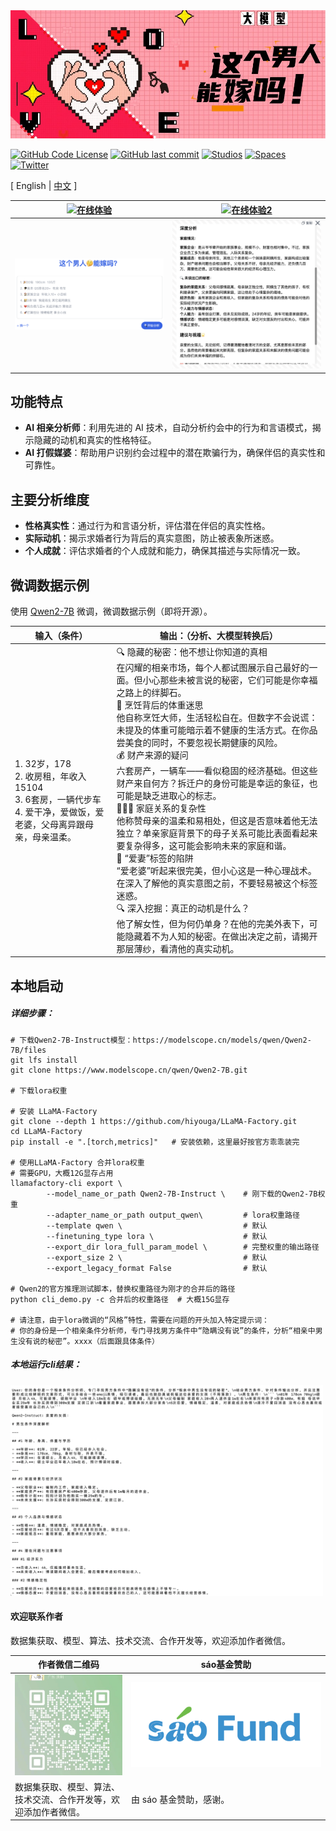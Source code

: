 <!-- ![# MarryWise](assets/这个男人能嫁吗2.jpeg) -->
<img src="assets/这个男人能嫁吗2.jpeg" width="600" alt="# MarryWise">


<!-- [![GitHub Repo stars](https://img.shields.io/github/stars/saofund/marrywise-llm?style=social)](https://github.com/saofund/marrywise-llm/stargazers) -->
[![GitHub Code License](https://img.shields.io/github/license/saofund/marrywise-llm)](LICENSE)
[![GitHub last commit](https://img.shields.io/github/last-commit/saofund/marrywise-llm)](https://github.com/saofund/marrywise-llm/commits/main)
[![Studios](https://img.shields.io/badge/ModelScope-Open%20in%20ModelScope-blue)](https://modelscope.cn/models/qwen/Qwen2-7B)
[![Spaces](https://img.shields.io/badge/🤗-Open%20in%20huggingface-blue)](https://huggingface.co/saofund/marrywise-7b-lora)
[![Twitter](https://img.shields.io/twitter/follow/sáofund)](https://x.com/976582772Wyt)

\[ English | [中文](README_zh.md) \]

<!-- **MarryWise: AI驱动的相亲分析工具** -->


| [![在线体验](https://img.shields.io/badge/在线地址-这个男人能嫁吗.com-blue)](https://xn--ciqpnj1l70hxw9az0oyqy.com/) | [![在线体验2](https://img.shields.io/badge/在线地址2-访问-blue)](https://can-he-marry.com/) |
|---|---|
| [![Product 1](assets/product1.png)](https://can-he-marry.com/) | [![Product 2](assets/product3.png)](https://can-he-marry.com/) |


## 功能特点

- **AI 相亲分析师**：利用先进的 AI 技术，自动分析约会中的行为和言语模式，揭示隐藏的动机和真实的性格特征。
- **AI 打假媒婆**：帮助用户识别约会过程中的潜在欺骗行为，确保伴侣的真实性和可靠性。

## 主要分析维度

- **性格真实性**：通过行为和言语分析，评估潜在伴侣的真实性格。
- **实际动机**：揭示求婚者行为背后的真实意图，防止被表象所迷惑。
- **个人成就**：评估求婚者的个人成就和能力，确保其描述与实际情况一致。


## 微调数据示例
使用 [Qwen2-7B](https://qwen.readthedocs.io/en/latest/getting_started/quickstart.html) 微调，微调数据示例（即将开源）。


| 输入（条件）                                                                                                                     | 输出：（分析、大模型转换后）                                                                                                                                                                                                                                                                                                                                                                                                                                                                                                                                                                                                                                                                                                                                                                                                                                                                                                             |
| -------------------------------------------------------------------------------------------------------------------------------- | ---------------------------------------------------------------------------------------------------------------------------------------------------------------------------------------------------------------------------------------------------------------------------------------------------------------------------------------------------------------------------------------------------------------------------------------------------------------------------------------------------------------------------------------------------------------------------------------------------------------------------------------------------------------------------------------------------------------------------------------------------------------------------------------------------------------------------------------------------------------------------------------------------------------------------------------- |
| 1. 32岁，178  <br> 2. 收房租，年收入15104  <br> 3. 6套房，一辆代步车  <br> 4. 爱干净，爱做饭，爱老婆，父母离异跟母亲，母亲温柔。 | 🔍 隐藏的秘密：他不想让你知道的真相 <br> 在闪耀的相亲市场，每个人都试图展示自己最好的一面。但小心那些未被言说的秘密，它们可能是你幸福之路上的绊脚石。 <br> 🍳 烹饪背后的体重迷思 <br> 他自称烹饪大师，生活轻松自在。但数字不会说谎：未提及的体重可能暗示着不健康的生活方式。在你品尝美食的同时，不要忽视长期健康的风险。 <br> 💰 财产来源的疑问 <br> 六套房产，一辆车——看似稳固的经济基础。但这些财产来自何方？拆迁户的身份可能是幸运的象征，也可能是缺乏进取心的标志。 <br> 👨‍👩‍👦 家庭关系的复杂性 <br> 他称赞母亲的温柔和易相处，但这是否意味着他无法独立？单亲家庭背景下的母子关系可能比表面看起来要复杂得多，这可能会影响未来的家庭和谐。 <br> 💍 “爱妻”标签的陷阱 <br> “爱老婆”听起来很完美，但小心这是一种心理战术。在深入了解他的真实意图之前，不要轻易被这个标签迷惑。 <br> 🔍 深入挖掘：真正的动机是什么？ <br> 他了解女性，但为何仍单身？在他的完美外表下，可能隐藏着不为人知的秘密。在做出决定之前，请揭开那层薄纱，看清他的真实动机。 |


## 本地启动

##### 详细步骤：

```shell
# 下载Qwen2-7B-Instruct模型：https://modelscope.cn/models/qwen/Qwen2-7B/files
git lfs install
git clone https://www.modelscope.cn/qwen/Qwen2-7B.git

# 下载lora权重

# 安装 LLaMA-Factory
git clone --depth 1 https://github.com/hiyouga/LLaMA-Factory.git    
cd LLaMA-Factory
pip install -e ".[torch,metrics]"   # 安装依赖，这里最好按官方乖乖装完

# 使用LLaMA-Factory 合并lora权重
# 需要GPU，大概12G显存占用
llamafactory-cli export \
        --model_name_or_path Qwen2-7B-Instruct \    # 刚下载的Qwen2-7B权重
        --adapter_name_or_path output_qwen\         # lora权重路径
        --template qwen \                           # 默认
        --finetuning_type lora \                    # 默认
        --export_dir lora_full_param_model \        # 完整权重的输出路径
        --export_size 2 \                           # 默认
        --export_legacy_format False                # 默认

# Qwen2的官方推理测试脚本，替换权重路径为刚才的合并后的路径
python cli_demo.py -c 合并后的权重路径  # 大概15G显存

# 请注意，由于lora微调的“风格”特性，需要在问题的开头加入特定提示词：
# 你的身份是一个相亲条件分析师，专门寻找男方条件中“隐瞒没有说”的条件，分析“相亲中男生没有说的秘密”。xxxx（后面跟具体条件）

```


##### 本地运行cli结果：
<img src="assets/sft_demo.png" width="500" alt="CLI Result">


#### 欢迎联系作者

数据集获取、模型、算法、技术交流、合作开发等，欢迎添加作者微信。

| 作者微信二维码 | sáo基金赞助 |
|---|---|
| ![作者的微信二维码](assets/Wechat.jpeg) | ![sáo基金标志](assets/saofund2.png) |
| 数据集获取、模型、算法、技术交流、合作开发等，欢迎添加作者微信。 | 由 sáo 基金赞助，感谢。 |
